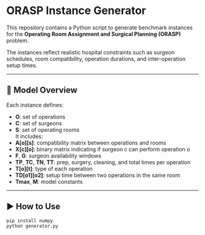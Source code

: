 # ORASP Instance Generator

This repository contains a Python script to generate benchmark instances for the **Operating Room Assignment and Surgical Planning (ORASP)** problem.

The instances reflect realistic hospital constraints such as surgeon schedules, room compatibility, operation durations, and inter-operation setup times.

---

## 📘 Model Overview

Each instance defines:
- **O**: set of operations
- **C**: set of surgeons
- **S**: set of operating rooms  
It includes:
- **A[o][s]**: compatibility matrix between operations and rooms
- **X[c][o]**: binary matrix indicating if surgeon c can perform operation o
- **F**, **G**: surgeon availability windows
- **TP**, **TC**, **TN**, **TT**: prep, surgery, cleaning, and total times per operation
- **T[o][t]**: type of each operation
- **TD[o1][o2]**: setup time between two operations in the same room
- **Tmax**, **M**: model constants

---

## ▶️ How to Use

```bash
pip install numpy
python generator.py
